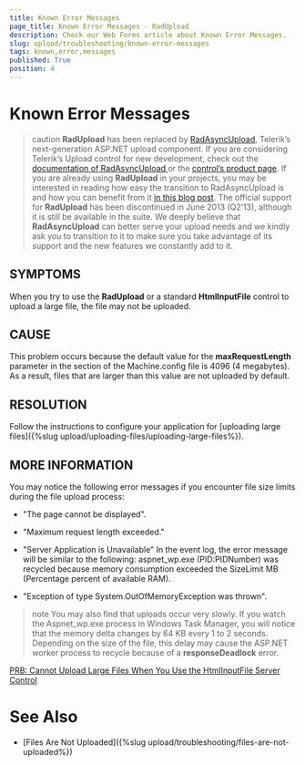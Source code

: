 ```yaml
---
title: Known Error Messages
page_title: Known Error Messages - RadUpload
description: Check our Web Forms article about Known Error Messages.
slug: upload/troubleshooting/known-error-messages
tags: known,error,messages
published: True
position: 4
---
```


# Known Error Messages



>caution  **RadUpload** has been replaced by [RadAsyncUpload](https://demos.telerik.com/aspnet-ajax/asyncupload/examples/overview/defaultcs.aspx), Telerik’s next-generation ASP.NET upload component. If you are considering Telerik’s Upload control for new development, check out the [documentation of RadAsyncUpload ](https://www.telerik.com/help/aspnet-ajax/asyncupload-overview.html) or the [control’s product page](https://www.telerik.com/products/aspnet-ajax/asyncupload.aspx). If you are already using **RadUpload** in your projects, you may be interested in reading how easy the transition to RadAsyncUpload is and how you can benefit from it [in this blog post](https://blogs.telerik.com/blogs/12-12-05/the-case-of-telerik-s-new-old-asp.net-ajax-upload-control-radasyncupload). The official support for **RadUpload** has been discontinued in June 2013 (Q2’13), although it is still be available in the suite. We deeply believe that **RadAsyncUpload** can better serve your upload needs and we kindly ask you to transition to it to make sure you take advantage of its support and the new features we constantly add to it.
>


## SYMPTOMS

When you try to use the **RadUpload** or a standard **HtmlInputFile** control to upload a large file, the file may not be uploaded.

## CAUSE

This problem occurs because the default value for the **maxRequestLength** parameter in the section of the Machine.config file is 4096 (4 megabytes). As a result, files that are larger than this value are not uploaded by default.

## RESOLUTION

Follow the instructions to configure your application for [uploading large files]({%slug upload/uploading-files/uploading-large-files%}).

## MORE INFORMATION

You may notice the following error messages if you encounter file size limits during the file upload process:

* "The page cannot be displayed".

* "Maximum request length exceeded."

* "Server Application is Unavailable" In the event log, the error message will be similar to the following: aspnet_wp.exe (PID:PIDNumber) was recycled because memory consumption exceeded the SizeLimit MB (Percentage percent of available RAM).

* "Exception of type System.OutOfMemoryException was thrown".

>note You may also find that uploads occur very slowly. If you watch the Aspnet_wp.exe process in Windows Task Manager, you will notice that the memory delta changes by 64 KB every 1 to 2 seconds. Depending on the size of the file, this delay may cause the ASP.NET worker process to recycle because of a **responseDeadlock** error.
>


[PRB: Cannot Upload Large Files When You Use the HtmlInputFile Server Control](http://support.microsoft.com/default.aspx?scid=kb;en-us;295626)

# See Also

 * [Files Are Not Uploaded]({%slug upload/troubleshooting/files-are-not-uploaded%})
